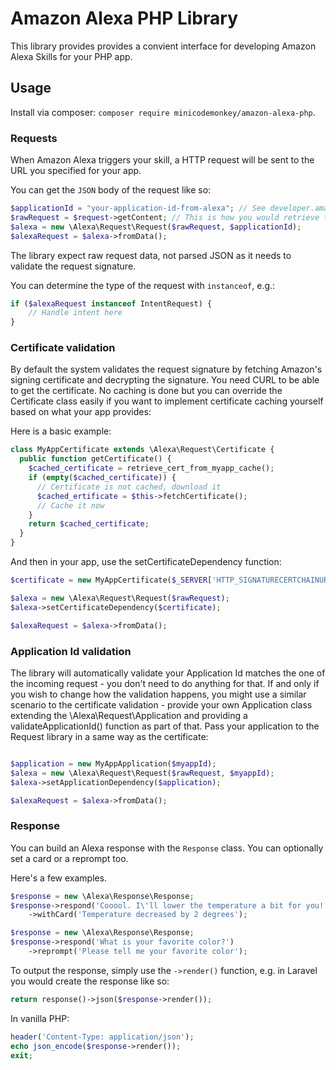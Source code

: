 # Amazon Alexa PHP Library

This library provides provides a convient interface for developing Amazon Alexa Skills for your PHP app.

## Usage

Install via composer: `composer require minicodemonkey/amazon-alexa-php`.

### Requests
When Amazon Alexa triggers your skill, a HTTP request will be sent to the URL you specified for your app.

You can get the `JSON` body of the request like so:
```php
$applicationId = "your-application-id-from-alexa"; // See developer.amazon.com and your Application. Will start with "amzn1.echo-sdk-ams.app."
$rawRequest = $request->getContent; // This is how you would retrieve this with Laravel or Symfony 2.
$alexa = new \Alexa\Request\Request($rawRequest, $applicationId);
$alexaRequest = $alexa->fromData();
```

The library expect raw request data, not parsed JSON as it needs to validate the request signature.

You can determine the type of the request with `instanceof`, e.g.:
```php
if ($alexaRequest instanceof IntentRequest) {
	// Handle intent here
}
```

### Certificate validation
By default the system validates the request signature by fetching Amazon's signing certificate and decrypting the signature. You need CURL to be able to get the certificate. No caching is done but you can override the Certificate class easily if you want to implement certificate caching yourself based on what your app provides:

Here is a basic example:
```php
class MyAppCertificate extends \Alexa\Request\Certificate {
  public function getCertificate() {
    $cached_certificate = retrieve_cert_from_myapp_cache();
    if (empty($cached_certificate)) {
      // Certificate is not cached, download it
      $cached_ertificate = $this->fetchCertificate();
      // Cache it now
    }
    return $cached_certificate;
  }
}
```

And then in your app, use the setCertificateDependency function:

```php
$certificate = new MyAppCertificate($_SERVER['HTTP_SIGNATURECERTCHAINURL'], $_SERVER['HTTP_SIGNATURE']);

$alexa = new \Alexa\Request\Request($rawRequest);
$alexa->setCertificateDependency($certificate);

$alexaRequest = $alexa->fromData();
```

### Application Id validation
The library will automatically validate your Application Id matches the one of the incoming request - you don't need to do anything for that. If and only if you wish to change how the validation happens, you might use a similar scenario to the certificate validation - provide your own Application class extending the \Alexa\Request\Application and providing a validateApplicationId() function as part of that. Pass your application to the Request library in a same way as the certificate:
```php

$application = new MyAppApplication($myappId);
$alexa = new \Alexa\Request\Request($rawRequest, $myappId);
$alexa->setApplicationDependency($application);

$alexaRequest = $alexa->fromData();
```


### Response
You can build an Alexa response with the `Response` class. You can optionally set a card or a reprompt too.

Here's a few examples.
```php
$response = new \Alexa\Response\Response;
$response->respond('Cooool. I\'ll lower the temperature a bit for you!')
	->withCard('Temperature decreased by 2 degrees');
```

```php
$response = new \Alexa\Response\Response;
$response->respond('What is your favorite color?')
	->reprompt('Please tell me your favorite color');
```

To output the response, simply use the `->render()` function, e.g. in Laravel you would create the response like so:
```php
return response()->json($response->render());
```

In vanilla PHP:
```php
header('Content-Type: application/json');
echo json_encode($response->render());
exit;
```
